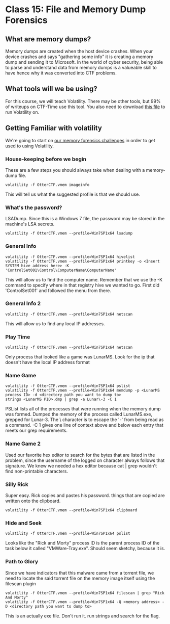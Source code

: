 # Class 15: File and Memory Dump Forensics

## What are memory dumps?
Memory dumps are created when the host device crashes. When your device crashes and says "gathering some info" it is creating a memory dump and sending it to Microsoft. In the world of cyber security, being able to parse and understand data from memory dumps is a valueable skill to have hence why it was converted into CTF problems.

## What tools will we be using?
For this course, we will teach Volatility. There may be other tools, but 99% of writeups on CTF-Time use this tool. You also need to download [this file](https://mega.nz/#!sh8wmCIL!b4tpech4wzc3QQ6YgQ2uZnOmctRZ2duQxDqxbkWYipQ) to run Volatility on.

## Getting Familiar with volatility
We're going to start on [our memory forensics challenges](https://UDCTF.com) in order to get used to using Volatility.

### House-keeping before we begin
These are a few steps you should always take when dealing with a memory-dump file.
```
volatility -f OtterCTF.vmem imageinfo
```
This will tell us what the suggested profile is that we should use.
### What's the password?
LSADump. Since this is a Windows 7 file, the password may be stored in the machine's LSA secrets.
```
volatility -f OtterCTF.vmem --profile=Win7SP1x64 lsadump
```
### General Info
```
volatility -f OtterCTF.vmem --profile=Win7SP1x64 hivelist
volatility -f OtterCTF.vmem --profile=Win7SP1x64 printkey -o <Insert SYSTEM hive address here> -K 'ControlSet001\Control\ComputerName\ComputerName'
```
This will allow us to find the computer name. Remember that we use the -K command to specify where in that registry hive we wanted to go. First did 'ControlSet001' and followed the menu from there.
### General Info 2
```
volatility -f OtterCTF.vmem --profile=Win7SP1x64 netscan
```
This will allow us to find any local IP addresses. 
### Play Time
```
volatility -f OtterCTF.vmem --profile=Win7SP1x64 netscan
```
Only process that looked like a game was LunarMS. Look for the ip that doesn't have the local IP address format
### Name Game
```
volatility -f OtterCTF.vmem --profile=Win7SP1x64 pslist
volatility -f OtterCTF.vmem --profile=Win7SP1x64 memdump -p <LunarMS process ID> -d <directory path you want to dump to>
strings <LunarMS PID>.dmp | grep -a Lunar\-3 -C 1
```
PSList lists all of the processes that were running when the memory dump was formed. Dumped the memory of the process called LunarMS.exe, grepped for Lunar-3. The \ character is to escape the '-' from being read as a command. -C 1 gives one line of context above and below each entry that meets our grep requirements.

### Name Game 2
Used our favorite hex editor to search for the bytes that are listed in the problem, since the username of the logged on character always follows that signature. We knew we needed a hex editor because cat | grep wouldn't find non-printable characters.

### Silly Rick
Super easy. Rick copies and pastes his password. things that are copied are written onto the clipboard.
```
volatility -f OtterCTF.vmem --profile=Win7SP1x64 clipboard
```

### Hide and Seek
```
volatility -f OtterCTF.vmem --profile=Win7SP1x64 pslist
```
Looks like the "Rick and Morty" process ID is the parent process ID of the task below it called "VMWare-Tray.exe". Should seem sketchy, because it is. 

### Path to Glory
Since we have indicators that this malware came from a torrent file, we need to locate the said torrent file on the memory image itself using the filescan plugin
```
volatility -f OtterCTF.vmem --profile=Win7SP1x64 filescan | grep "Rick And Morty"
volatility -f OtterCTF.vmem --profile=Win7SP1x64 -Q <memory address> -D <directory path you want to dump to>
```
This is an actually exe file. Don't run it. run strings and search for the flag. 
